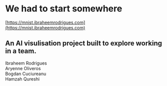 # We had to start somewhere

[https://mnist.ibraheemrodrigues.com](https://mnist.ibraheemrodrigues.com)

## An AI visulisation project built to explore working in a team.

Ibraheem Rodrigues  
Aryenne Oliveros  
Bogdan Cuciureanu  
Hamzah Qureshi
